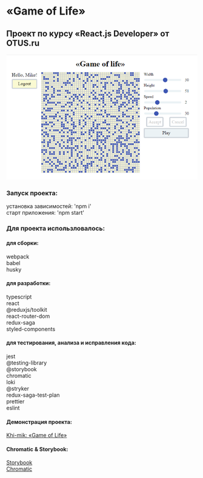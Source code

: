 # «Game of Life»

## Проект по курсу «React.js Developer» от OTUS.ru

![«Game of Life»](https://github.com/khi-mik/game-of-life/blob/main/Presentation/OTUS_Game_Of_Life_project.png?raw=true)  

### Запуск проекта:

установка зависимостей: 'npm i'  
старт приложения: 'npm start'

### Для проекта использловалось:

#### для сборки:

webpack  
babel  
husky

#### для разработки:

typescript  
react  
@reduxjs/toolkit  
react-router-dom  
redux-saga  
styled-components

#### для тестирования, анализа и исправления кода:

jest  
@testing-library  
@storybook  
chromatic  
loki  
@stryker  
redux-saga-test-plan  
prettier  
eslint

#### Демонстрация проекта:  
[Khi-mik: «Game of Life»](https://game-of-life-gray-six.vercel.app/auth)  
  
#### Chromatic & Storybook:  
[Storybook](https://6383e37c97578cf93e702917-qedmkqpfyi.chromatic.com/?path=/story/game-of-life-board--board-default)  
[Chromatic](https://www.chromatic.com/build?appId=6383e37c97578cf93e702917&number=3)  
